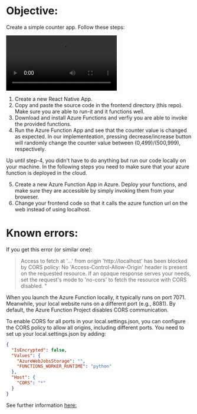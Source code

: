# Objective:
Create a simple counter app. Follow these steps:

![Output sample](https://github.com/Omer-Abramovich/IOT-Workshop-2025/raw/main/assets/demo.mp4)

1. Create a new React Native App.
2. Copy and paste the source code in the frontend directory (this repo). Make sure you are able to run-it and it functions well. 
3. Download and install Azure Functions and verfiy you are able to invoke the provided functions. 
4. Run the Azure Function App and  see that the counter value is changed as expected. In our implementeation, pressing decrease/increase button will randomly change the counter value between (0,499)/(500,999), respectively.

Up until step-4, you didn't have to do anything but run our code locally on your machine. In the following steps you need to make sure that your azure function is deployed in the cloud.

5. Create a new Azure Function App in Azure. Deploy your functions, and make sure they are accessible by simply invoking them from your broweser. 
6. Change your frontend code so that it calls the azure function url on the web instead of using localhost.

# Known errors:
If you get this error (or similar one):
> Access to fetch at '...' from origin 'http://localhost' has been blocked by CORS policy: No 'Access-Control-Allow-Origin' header is present on the requested resource. If an opaque response serves your needs, set the request's mode to 'no-cors' to fetch the resource with CORS disabled.
"

When you launch the Azure Function locally, it typically runs on port 7071. Meanwhile, your local website runs on a different port (e.g., 8081). By default, the Azure Function Project disables CORS communication.

To enable CORS for all ports in your local.settings.json, you can configure the CORS policy to allow all origins, including different ports. You need to set up your local.settings.json by adding:

```json
{
  "IsEncrypted": false,
  "Values": {
    "AzureWebJobsStorage": "",
    "FUNCTIONS_WORKER_RUNTIME": "python"
  },
  "Host": {
    "CORS": "*"
  }
}
```

See further information [here:](https://developer.mozilla.org/en-US/docs/Web/HTTP/CORS)